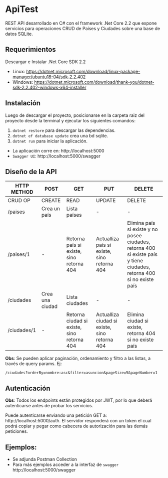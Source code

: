# ApiTest
REST API desarrollado en C# con el framework .Net Core 2.2 que expone servicios para operaciones CRUD de Países y Ciudades sobre una base de datos SQLite.

## Requerimientos
Descargar e Instalar .Net Core SDK 2.2
* Linux: https://dotnet.microsoft.com/download/linux-package-manager/ubuntu18-04/sdk-2.2.402
* Windows: https://dotnet.microsoft.com/download/thank-you/dotnet-sdk-2.2.402-windows-x64-installer
## Instalación
Luego de descargar el proyecto, posicionarse en la carpeta raiz del proyecto desde la terminal y ejecutar los siguientes comandos:
1. `dotnet restore` para descargar las dependencias. 
2. `dotnet ef database update` crea una bd sqlite. 
3. `dotnet run` para iniciar la aplicación.
  * La aplicación corre en: http://localhost:5000
  * `Swagger UI`: http://localhost:5000/swagger
  
## Diseño de la API

| HTTP METHOD | POST            | GET       | PUT         | DELETE |
| ----------- | --------------- | --------- | ----------- | ------ |
| CRUD OP     | CREATE          | READ      | UPDATE      | DELETE |
| /paises       | Crea un país | Lista países | - | - |
| /paises/1  | -           | Retorna país si existe, sino retorna 404   | Actualliza país si existe, sino retorna 404 | Elimina país si existe y no posee ciudades, retorna 400 si existe país y tiene ciudades, retorna 400 si no existe país |
| /ciudades       | Crea una ciudad | Lista ciudades | - | - |
| /ciudades/1  | -           | Retorna ciudad si existe, sino retorna 404   | Actualliza ciudad si existe, sino retorna 404 | Elimina ciudad si existe, retorna 404 si no existe país |

**Obs**: Se pueden aplicar paginación, ordenamiento y filtro a las listas, a través de query params. Ej:

`/ciudades?orderBy=nombre:asc&filter=asuncion&pageSize=5&pageNumber=1`


## Autenticación
**Obs**: Todos los endpoints están protegidos por JWT, por lo que deberá autenticarse antes de probar los servicios.

Puede autenticarse enviando una petición GET a: http://localhost:5000/auth. El servidor responderá con un token el cual podrá copiar y pegar como cabecera de autorización para las demás peticiones.

## Ejemplos:
* Se adjunda Postman Collection
* Para más ejemplos acceder a la interfaz de `swagger`  http://localhost:5000/swagger



